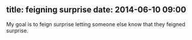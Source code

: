 title: feigning surprise
date: 2014-06-10 09:00
---

My goal is to feign surprise letting someone else know that they feigned surprise.
